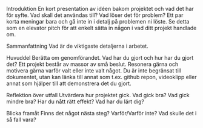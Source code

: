Introduktion
En kort presentation av idéen bakom projektet och vad det har för syfte. Vad skall det användas till? Vad löser det för problem? Ett par korta meningar bara och gå inte in i detalj på problemen ni löste. Se detta som en elevator pitch för att enkelt sätta in någon i vad ditt projekt handlade om.

Sammanfattning
Vad är de viktigaste detaljerna i arbetet.

Huvuddel
Berätta om genomförandet. Vad har du gjort och hur har du gjort det? 
Ett projekt består av massor av små beslut. Resonera gärna och motivera gärna varför valt eller inte valt något.
Du är inte begränsat till dokumentet, utan kan länka till annat som t.ex. github repon, videoklipp eller annat som hjälper till att demonstrera det du gjort. 

Reflektion över utfall
Utvärdera hur projektet gick. Vad gick bra? Vad gick mindre bra? Har du nått rätt effekt? Vad har du lärt dig? 

Blicka framåt
Finns det något nästa steg? Varför/Varför inte? Vad skulle det i så fall vara?
